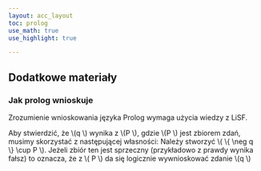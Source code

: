 ```yaml
---
layout: acc_layout
toc: prolog
use_math: true
use_highlight: true

---
```


## Dodatkowe materiały

### Jak prolog wnioskuje

Zrozumienie wnioskowania języka Prolog wymaga użycia wiedzy z LiSF.

Aby stwierdzić, że \\(q \\) wynika z \\(P \\), gdzie \\(P \\) jest zbiorem zdań, musimy skorzystać z następującej własności:
Należy stworzyć \\( \\{ \neg q \\} \cup P \\). Jeżeli zbiór ten jest sprzeczny (przykładowo z prawdy wynika fałsz) to oznacza, że
 z \\( P \\) da się logicznie wywnioskować zdanie \\(q \\)

